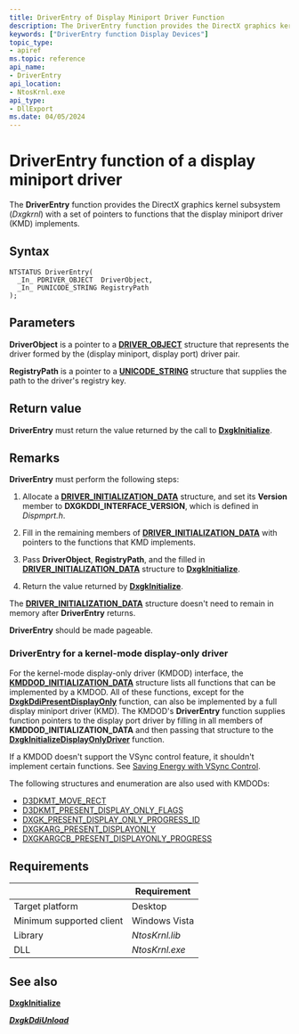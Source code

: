 ```yaml
---
title: DriverEntry of Display Miniport Driver Function
description: The DriverEntry function provides the DirectX graphics kernel subsystem with a set of pointers to functions implemented by the display miniport driver.
keywords: ["DriverEntry function Display Devices"]
topic_type:
- apiref
ms.topic: reference
api_name:
- DriverEntry
api_location:
- NtosKrnl.exe
api_type:
- DllExport
ms.date: 04/05/2024
---
```


# DriverEntry function of a display miniport driver

The **DriverEntry** function provides the DirectX graphics kernel subsystem (*Dxgkrnl*) with a set of pointers to functions that the display miniport driver (KMD) implements.

## Syntax

```ManagedCPlusPlus
NTSTATUS DriverEntry(
  _In_ PDRIVER_OBJECT  DriverObject,
  _In_ PUNICODE_STRING RegistryPath
);
```

## Parameters

**DriverObject** is a pointer to a [**DRIVER_OBJECT**](/windows-hardware/drivers/ddi/wdm/ns-wdm-_driver_object) structure that represents the driver formed by the (display miniport, display port) driver pair.

**RegistryPath** is a pointer to a [**UNICODE_STRING**](/windows-hardware/drivers/ddi/wudfwdm/ns-wudfwdm-_unicode_string) structure that supplies the path to the driver's registry key.

## Return value

**DriverEntry** must return the value returned by the call to [**DxgkInitialize**](/windows-hardware/drivers/ddi/dispmprt/nf-dispmprt-dxgkinitialize).

## Remarks

**DriverEntry** must perform the following steps:

1. Allocate a [**DRIVER_INITIALIZATION_DATA**](/windows-hardware/drivers/ddi/dispmprt/ns-dispmprt-_driver_initialization_data) structure, and set its **Version** member to **DXGKDDI_INTERFACE_VERSION**, which is defined in *Dispmprt.h*.

2. Fill in the remaining members of [**DRIVER_INITIALIZATION_DATA**](/windows-hardware/drivers/ddi/dispmprt/ns-dispmprt-_driver_initialization_data) with pointers to the functions that KMD implements.

3. Pass **DriverObject**, **RegistryPath**, and the filled in [**DRIVER_INITIALIZATION_DATA**](/windows-hardware/drivers/ddi/dispmprt/ns-dispmprt-_driver_initialization_data) structure to [**DxgkInitialize**](/windows-hardware/drivers/ddi/dispmprt/nf-dispmprt-dxgkinitialize).

4. Return the value returned by [**DxgkInitialize**](/windows-hardware/drivers/ddi/dispmprt/nf-dispmprt-dxgkinitialize).

The [**DRIVER_INITIALIZATION_DATA**](/windows-hardware/drivers/ddi/dispmprt/ns-dispmprt-_driver_initialization_data) structure doesn't need to remain in memory after **DriverEntry** returns.

**DriverEntry** should be made pageable.

### DriverEntry for a kernel-mode display-only driver

For the kernel-mode display-only driver (KMDOD) interface, the [**KMDDOD_INITIALIZATION_DATA**](/windows-hardware/drivers/ddi/dispmprt/ns-dispmprt-_kmddod_initialization_data) structure lists all functions that can be implemented by a KMDOD. All of these functions, except for the [**DxgkDdiPresentDisplayOnly**](/windows-hardware/drivers/ddi/d3dkmddi/nc-d3dkmddi-dxgkddi_presentdisplayonly) function, can also be implemented by a full display miniport driver (KMD). The KMDOD's **DriverEntry** function supplies function pointers to the display port driver by filling in all members of **KMDDOD_INITIALIZATION_DATA** and then passing that structure to the [**DxgkInitializeDisplayOnlyDriver**](/windows-hardware/drivers/ddi/dispmprt/nf-dispmprt-dxgkinitializedisplayonlydriver) function.

If a KMDOD doesn't support the VSync control feature, it shouldn't implement certain functions. See [Saving Energy with VSync Control](saving-energy-with-vsync-control.md).

The following structures and enumeration are also used with KMDODs:

* [D3DKMT_MOVE_RECT](/windows-hardware/drivers/ddi/d3dkmdt/ns-d3dkmdt-_d3dkmt_move_rect)
* [D3DKMT_PRESENT_DISPLAY_ONLY_FLAGS](/windows-hardware/drivers/ddi/d3dkmddi/ns-d3dkmddi-_d3dkmt_present_display_only_flags)
* [DXGK_PRESENT_DISPLAY_ONLY_PROGRESS_ID](/windows-hardware/drivers/ddi/d3dkmddi/ne-d3dkmddi-_dxgk_present_display_only_progress_id)
* [DXGKARG_PRESENT_DISPLAYONLY](/windows-hardware/drivers/ddi/d3dkmddi/ns-d3dkmddi-_dxgkarg_present_displayonly)
* [DXGKARGCB_PRESENT_DISPLAYONLY_PROGRESS](/windows-hardware/drivers/ddi/d3dkmddi/ns-d3dkmddi-_dxgkargcb_present_displayonly_progress)

## Requirements

|     | Requirement |
| --- | ----------- |
| Target platform | Desktop |
| Minimum supported client | Windows Vista  |
| Library | *NtosKrnl.lib* |
| DLL | *NtosKrnl.exe* |

## See also

[**DxgkInitialize**](/windows-hardware/drivers/ddi/dispmprt/nf-dispmprt-dxgkinitialize)

[***DxgkDdiUnload***](/windows-hardware/drivers/ddi/dispmprt/nc-dispmprt-dxgkddi_unload)
